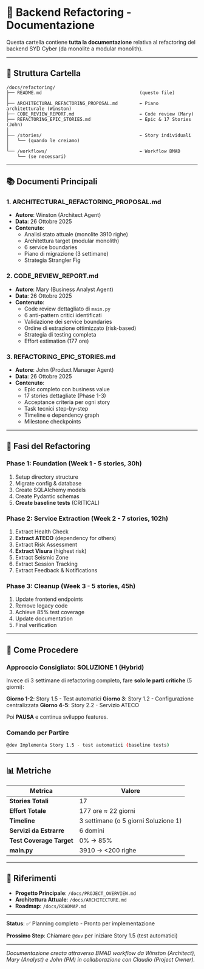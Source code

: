 # 🔧 Backend Refactoring - Documentazione

Questa cartella contiene **tutta la documentazione** relativa al refactoring del backend SYD Cyber (da monolite a modular monolith).

---

## 📂 Struttura Cartella

```
/docs/refactoring/
├── README.md                                    (questo file)
│
├── ARCHITECTURAL_REFACTORING_PROPOSAL.md        ← Piano architetturale (Winston)
├── CODE_REVIEW_REPORT.md                        ← Code review (Mary)
├── REFACTORING_EPIC_STORIES.md                  ← Epic & 17 Stories (John)
│
├── /stories/                                    ← Story individuali
│   └── (quando le creiamo)
│
└── /workflows/                                  ← Workflow BMAD
    └── (se necessari)
```

---

## 📚 Documenti Principali

### 1. **ARCHITECTURAL_REFACTORING_PROPOSAL.md**
- **Autore**: Winston (Architect Agent)
- **Data**: 26 Ottobre 2025
- **Contenuto**:
  - Analisi stato attuale (monolite 3910 righe)
  - Architettura target (modular monolith)
  - 6 service boundaries
  - Piano di migrazione (3 settimane)
  - Strategia Strangler Fig

### 2. **CODE_REVIEW_REPORT.md**
- **Autore**: Mary (Business Analyst Agent)
- **Data**: 26 Ottobre 2025
- **Contenuto**:
  - Code review dettagliato di `main.py`
  - 6 anti-pattern critici identificati
  - Validazione dei service boundaries
  - Ordine di estrazione ottimizzato (risk-based)
  - Strategia di testing completa
  - Effort estimation (177 ore)

### 3. **REFACTORING_EPIC_STORIES.md**
- **Autore**: John (Product Manager Agent)
- **Data**: 26 Ottobre 2025
- **Contenuto**:
  - Epic completo con business value
  - 17 stories dettagliate (Phase 1-3)
  - Acceptance criteria per ogni story
  - Task tecnici step-by-step
  - Timeline e dependency graph
  - Milestone checkpoints

---

## 🎯 Fasi del Refactoring

### **Phase 1: Foundation** (Week 1 - 5 stories, 30h)
1. Setup directory structure
2. Migrate config & database
3. Create SQLAlchemy models
4. Create Pydantic schemas
5. **Create baseline tests** (CRITICAL)

### **Phase 2: Service Extraction** (Week 2 - 7 stories, 102h)
1. Extract Health Check
2. **Extract ATECO** (dependency for others)
3. Extract Risk Assessment
4. **Extract Visura** (highest risk)
5. Extract Seismic Zone
6. Extract Session Tracking
7. Extract Feedback & Notifications

### **Phase 3: Cleanup** (Week 3 - 5 stories, 45h)
1. Update frontend endpoints
2. Remove legacy code
3. Achieve 85% test coverage
4. Update documentation
5. Final verification

---

## 🚀 Come Procedere

### **Approccio Consigliato: SOLUZIONE 1 (Hybrid)**

Invece di 3 settimane di refactoring completo, fare **solo le parti critiche** (5 giorni):

**Giorno 1-2**: Story 1.5 - Test automatici
**Giorno 3**: Story 1.2 - Configurazione centralizzata
**Giorno 4-5**: Story 2.2 - Servizio ATECO

Poi **PAUSA** e continua sviluppo features.

### **Comando per Partire**

```bash
@dev Implementa Story 1.5 - test automatici (baseline tests)
```

---

## 📊 Metriche

| Metrica | Valore |
|---------|--------|
| **Stories Totali** | 17 |
| **Effort Totale** | 177 ore ≈ 22 giorni |
| **Timeline** | 3 settimane (o 5 giorni Soluzione 1) |
| **Servizi da Estrarre** | 6 domini |
| **Test Coverage Target** | 0% → 85% |
| **main.py** | 3910 → <200 righe |

---

## 🔗 Riferimenti

- **Progetto Principale**: `/docs/PROJECT_OVERVIEW.md`
- **Architettura Attuale**: `/docs/ARCHITECTURE.md`
- **Roadmap**: `/docs/ROADMAP.md`

---

**Status**: ✅ Planning completo - Pronto per implementazione

**Prossimo Step**: Chiamare `@dev` per iniziare Story 1.5 (test automatici)

---

*Documentazione creata attraverso BMAD workflow da Winston (Architect), Mary (Analyst) e John (PM) in collaborazione con Claudio (Project Owner).*
